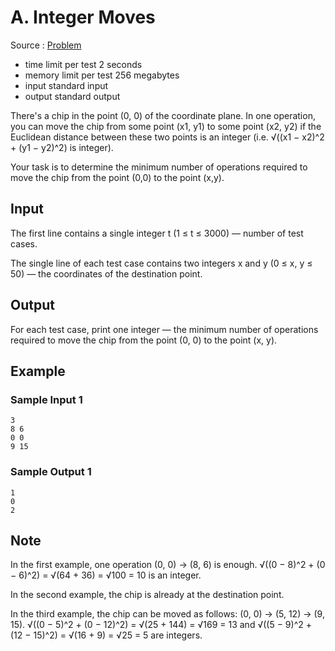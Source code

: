 # A. Integer Moves

Source : [Problem](https://codeforces.com/problemset/problem/1657/A)

- time limit per test 2 seconds
- memory limit per test 256 megabytes
- input standard input
- output standard output

There's a chip in the point (0, 0) of the coordinate plane. In one operation, you can move the chip from some point (x1, y1) to some point (x2, y2) if the Euclidean distance between these two points is an integer (i.e. √((x1 − x2)^2 + (y1 − y2)^2) is integer).

Your task is to determine the minimum number of operations required to move the chip from the point (0,0)
to the point (x,y).

## Input

The first line contains a single integer t (1 ≤ t ≤ 3000) — number of test cases.

The single line of each test case contains two integers x and y (0 ≤ x, y ≤ 50) — the coordinates of the destination point.

## Output

For each test case, print one integer — the minimum number of operations required to move the chip from the point (0, 0) to the point (x, y).

## Example

### Sample Input 1

    3
    8 6
    0 0
    9 15

### Sample Output 1

    1
    0
    2

## Note

In the first example, one operation (0, 0) → (8, 6) is enough. √((0 − 8)^2 + (0 − 6)^2) = √(64 + 36) = √100 = 10 is an integer.

In the second example, the chip is already at the destination point.

In the third example, the chip can be moved as follows: (0, 0) → (5, 12) → (9, 15). √((0 − 5)^2 + (0 − 12)^2) = √(25 + 144) = √169 = 13 and √((5 − 9)^2 + (12 − 15)^2) = √(16 + 9) = √25 = 5 are integers.
